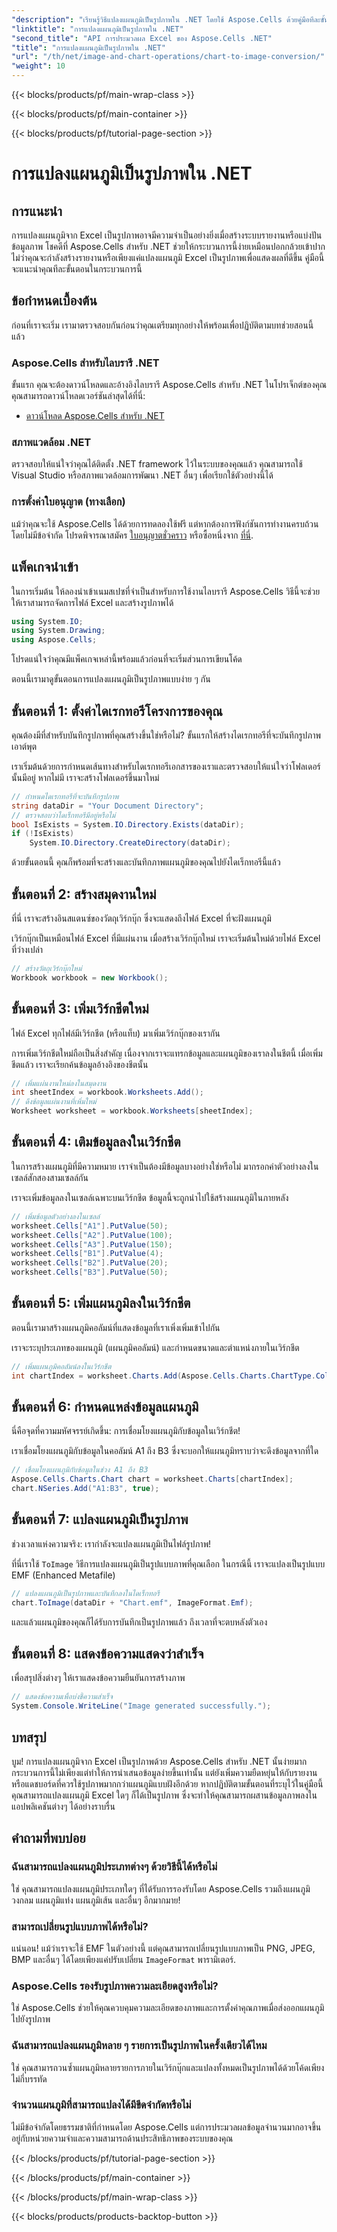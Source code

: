 ```yaml
---
"description": "เรียนรู้วิธีแปลงแผนภูมิเป็นรูปภาพใน .NET โดยใช้ Aspose.Cells ด้วยคู่มือทีละขั้นตอนนี้ แปลงแผนภูมิ Excel เป็นรูปภาพคุณภาพสูงได้อย่างง่ายดาย"
"linktitle": "การแปลงแผนภูมิเป็นรูปภาพใน .NET"
"second_title": "API การประมวลผล Excel ของ Aspose.Cells .NET"
"title": "การแปลงแผนภูมิเป็นรูปภาพใน .NET"
"url": "/th/net/image-and-chart-operations/chart-to-image-conversion/"
"weight": 10
---
```


{{< blocks/products/pf/main-wrap-class >}}

{{< blocks/products/pf/main-container >}}

{{< blocks/products/pf/tutorial-page-section >}}

# การแปลงแผนภูมิเป็นรูปภาพใน .NET

## การแนะนำ
การแปลงแผนภูมิจาก Excel เป็นรูปภาพอาจมีความจำเป็นอย่างยิ่งเมื่อสร้างระบบรายงานหรือแบ่งปันข้อมูลภาพ โชคดีที่ Aspose.Cells สำหรับ .NET ช่วยให้กระบวนการนี้ง่ายเหมือนปอกกล้วยเข้าปาก ไม่ว่าคุณจะกำลังสร้างรายงานหรือเพียงแค่แปลงแผนภูมิ Excel เป็นรูปภาพเพื่อแสดงผลที่ดีขึ้น คู่มือนี้จะแนะนำคุณทีละขั้นตอนในกระบวนการนี้
## ข้อกำหนดเบื้องต้น
ก่อนที่เราจะเริ่ม เรามาตรวจสอบกันก่อนว่าคุณเตรียมทุกอย่างให้พร้อมเพื่อปฏิบัติตามบทช่วยสอนนี้แล้ว
### Aspose.Cells สำหรับไลบรารี .NET
ขั้นแรก คุณจะต้องดาวน์โหลดและอ้างอิงไลบรารี Aspose.Cells สำหรับ .NET ในโปรเจ็กต์ของคุณ คุณสามารถดาวน์โหลดเวอร์ชันล่าสุดได้ที่นี่:
- [ดาวน์โหลด Aspose.Cells สำหรับ .NET](https://releases.aspose.com/cells/net/)
### สภาพแวดล้อม .NET
ตรวจสอบให้แน่ใจว่าคุณได้ติดตั้ง .NET framework ไว้ในระบบของคุณแล้ว คุณสามารถใช้ Visual Studio หรือสภาพแวดล้อมการพัฒนา .NET อื่นๆ เพื่อเรียกใช้ตัวอย่างนี้ได้
### การตั้งค่าใบอนุญาต (ทางเลือก)
แม้ว่าคุณจะใช้ Aspose.Cells ได้ด้วยการทดลองใช้ฟรี แต่หากต้องการฟังก์ชันการทำงานครบถ้วนโดยไม่มีข้อจำกัด โปรดพิจารณาสมัคร [ใบอนุญาตชั่วคราว](https://purchase.aspose.com/temporary-license/) หรือซื้อหนึ่งจาก [ที่นี่](https://purchase-aspose.com/buy).

## แพ็คเกจนำเข้า
ในการเริ่มต้น ให้ลองนำเข้าเนมสเปซที่จำเป็นสำหรับการใช้งานไลบรารี Aspose.Cells วิธีนี้จะช่วยให้เราสามารถจัดการไฟล์ Excel และสร้างรูปภาพได้
```csharp
using System.IO;
using System.Drawing;
using Aspose.Cells;
```
โปรดแน่ใจว่าคุณมีแพ็คเกจเหล่านี้พร้อมแล้วก่อนที่จะเริ่มส่วนการเขียนโค้ด

ตอนนี้เรามาดูขั้นตอนการแปลงแผนภูมิเป็นรูปภาพแบบง่าย ๆ กัน
## ขั้นตอนที่ 1: ตั้งค่าไดเรกทอรีโครงการของคุณ
คุณต้องมีที่สำหรับบันทึกรูปภาพที่คุณสร้างขึ้นใช่หรือไม่? ขั้นแรกให้สร้างไดเรกทอรีที่จะบันทึกรูปภาพเอาต์พุต

เราเริ่มต้นด้วยการกำหนดเส้นทางสำหรับไดเรกทอรีเอกสารของเราและตรวจสอบให้แน่ใจว่าโฟลเดอร์นั้นมีอยู่ หากไม่มี เราจะสร้างโฟลเดอร์ขึ้นมาใหม่
```csharp
// กำหนดไดเรกทอรีที่จะบันทึกรูปภาพ
string dataDir = "Your Document Directory";
// ตรวจสอบว่าไดเร็กทอรีมีอยู่หรือไม่
bool IsExists = System.IO.Directory.Exists(dataDir);
if (!IsExists)
    System.IO.Directory.CreateDirectory(dataDir);
```
ด้วยขั้นตอนนี้ คุณก็พร้อมที่จะสร้างและบันทึกภาพแผนภูมิของคุณไปยังไดเร็กทอรีนี้แล้ว
## ขั้นตอนที่ 2: สร้างสมุดงานใหม่
ที่นี่ เราจะสร้างอินสแตนซ์ของวัตถุเวิร์กบุ๊ก ซึ่งจะแสดงถึงไฟล์ Excel ที่จะฝังแผนภูมิ

เวิร์กบุ๊กเป็นเหมือนไฟล์ Excel ที่มีแผ่นงาน เมื่อสร้างเวิร์กบุ๊กใหม่ เราจะเริ่มต้นใหม่ด้วยไฟล์ Excel ที่ว่างเปล่า
```csharp
// สร้างวัตถุเวิร์กบุ๊กใหม่
Workbook workbook = new Workbook();
```
## ขั้นตอนที่ 3: เพิ่มเวิร์กชีตใหม่
ไฟล์ Excel ทุกไฟล์มีเวิร์กชีต (หรือแท็บ) มาเพิ่มเวิร์กบุ๊กของเรากัน

การเพิ่มเวิร์กชีตใหม่ถือเป็นสิ่งสำคัญ เนื่องจากเราจะแทรกข้อมูลและแผนภูมิของเราลงในชีตนี้ เมื่อเพิ่มชีตแล้ว เราจะเรียกค้นข้อมูลอ้างอิงของชีตนั้น
```csharp
// เพิ่มแผ่นงานใหม่ลงในสมุดงาน
int sheetIndex = workbook.Worksheets.Add();
// ดึงข้อมูลแผ่นงานที่เพิ่มใหม่
Worksheet worksheet = workbook.Worksheets[sheetIndex];
```
## ขั้นตอนที่ 4: เติมข้อมูลลงในเวิร์กชีต
ในการสร้างแผนภูมิที่มีความหมาย เราจำเป็นต้องมีข้อมูลบางอย่างใช่หรือไม่ มากรอกค่าตัวอย่างลงในเซลล์สักสองสามเซลล์กัน

เราจะเพิ่มข้อมูลลงในเซลล์เฉพาะบนเวิร์กชีต ข้อมูลนี้จะถูกนำไปใช้สร้างแผนภูมิในภายหลัง
```csharp
// เพิ่มข้อมูลตัวอย่างลงในเซลล์
worksheet.Cells["A1"].PutValue(50);
worksheet.Cells["A2"].PutValue(100);
worksheet.Cells["A3"].PutValue(150);
worksheet.Cells["B1"].PutValue(4);
worksheet.Cells["B2"].PutValue(20);
worksheet.Cells["B3"].PutValue(50);
```
## ขั้นตอนที่ 5: เพิ่มแผนภูมิลงในเวิร์กชีต
ตอนนี้เรามาสร้างแผนภูมิคอลัมน์ที่แสดงข้อมูลที่เราเพิ่งเพิ่มเข้าไปกัน

เราจะระบุประเภทของแผนภูมิ (แผนภูมิคอลัมน์) และกำหนดขนาดและตำแหน่งภายในเวิร์กชีต
```csharp
// เพิ่มแผนภูมิคอลัมน์ลงในเวิร์กชีต
int chartIndex = worksheet.Charts.Add(Aspose.Cells.Charts.ChartType.Column, 5, 0, 15, 5);
```
## ขั้นตอนที่ 6: กำหนดแหล่งข้อมูลแผนภูมิ
นี่คือจุดที่ความมหัศจรรย์เกิดขึ้น: การเชื่อมโยงแผนภูมิกับข้อมูลในเวิร์กชีต!

เราเชื่อมโยงแผนภูมิกับข้อมูลในคอลัมน์ A1 ถึง B3 ซึ่งจะบอกให้แผนภูมิทราบว่าจะดึงข้อมูลจากที่ใด
```csharp
// เชื่อมโยงแผนภูมิกับข้อมูลในช่วง A1 ถึง B3
Aspose.Cells.Charts.Chart chart = worksheet.Charts[chartIndex];
chart.NSeries.Add("A1:B3", true);
```
## ขั้นตอนที่ 7: แปลงแผนภูมิเป็นรูปภาพ
ช่วงเวลาแห่งความจริง: เรากำลังจะแปลงแผนภูมิเป็นไฟล์รูปภาพ!

ที่นี่เราใช้ `ToImage` วิธีการแปลงแผนภูมิเป็นรูปแบบภาพที่คุณเลือก ในกรณีนี้ เราจะแปลงเป็นรูปแบบ EMF (Enhanced Metafile)
```csharp
// แปลงแผนภูมิเป็นรูปภาพและบันทึกลงในไดเร็กทอรี
chart.ToImage(dataDir + "Chart.emf", ImageFormat.Emf);
```
และแล้วแผนภูมิของคุณก็ได้รับการบันทึกเป็นรูปภาพแล้ว ถึงเวลาที่จะตบหลังตัวเอง
## ขั้นตอนที่ 8: แสดงข้อความแสดงว่าสำเร็จ
เพื่อสรุปสิ่งต่างๆ ให้เราแสดงข้อความยืนยันการสร้างภาพ
```csharp
// แสดงข้อความเพื่อบ่งชี้ความสำเร็จ
System.Console.WriteLine("Image generated successfully.");
```
## บทสรุป
บูม! การแปลงแผนภูมิจาก Excel เป็นรูปภาพด้วย Aspose.Cells สำหรับ .NET นั้นง่ายมาก กระบวนการนี้ไม่เพียงแต่ทำให้การนำเสนอข้อมูลง่ายขึ้นเท่านั้น แต่ยังเพิ่มความยืดหยุ่นให้กับรายงานหรือแดชบอร์ดที่ควรใช้รูปภาพมากกว่าแผนภูมิแบบฝังอีกด้วย
หากปฏิบัติตามขั้นตอนที่ระบุไว้ในคู่มือนี้ คุณสามารถแปลงแผนภูมิ Excel ใดๆ ก็ได้เป็นรูปภาพ ซึ่งจะทำให้คุณสามารถผสานข้อมูลภาพลงในแอปพลิเคชันต่างๆ ได้อย่างราบรื่น
## คำถามที่พบบ่อย
### ฉันสามารถแปลงแผนภูมิประเภทต่างๆ ด้วยวิธีนี้ได้หรือไม่
ใช่ คุณสามารถแปลงแผนภูมิประเภทใดๆ ที่ได้รับการรองรับโดย Aspose.Cells รวมถึงแผนภูมิวงกลม แผนภูมิแท่ง แผนภูมิเส้น และอื่นๆ อีกมากมาย!
### สามารถเปลี่ยนรูปแบบภาพได้หรือไม่?
แน่นอน! แม้ว่าเราจะใช้ EMF ในตัวอย่างนี้ แต่คุณสามารถเปลี่ยนรูปแบบภาพเป็น PNG, JPEG, BMP และอื่นๆ ได้โดยเพียงแค่ปรับเปลี่ยน `ImageFormat` พารามิเตอร์.
### Aspose.Cells รองรับรูปภาพความละเอียดสูงหรือไม่?
ใช่ Aspose.Cells ช่วยให้คุณควบคุมความละเอียดของภาพและการตั้งค่าคุณภาพเมื่อส่งออกแผนภูมิไปยังรูปภาพ
### ฉันสามารถแปลงแผนภูมิหลาย ๆ รายการเป็นรูปภาพในครั้งเดียวได้ไหม
ใช่ คุณสามารถวนซ้ำแผนภูมิหลายรายการภายในเวิร์กบุ๊กและแปลงทั้งหมดเป็นรูปภาพได้ด้วยโค้ดเพียงไม่กี่บรรทัด
### จำนวนแผนภูมิที่สามารถแปลงได้มีขีดจำกัดหรือไม่
ไม่มีข้อจำกัดโดยธรรมชาติที่กำหนดโดย Aspose.Cells แต่การประมวลผลข้อมูลจำนวนมากอาจขึ้นอยู่กับหน่วยความจำและความสามารถด้านประสิทธิภาพของระบบของคุณ

{{< /blocks/products/pf/tutorial-page-section >}}

{{< /blocks/products/pf/main-container >}}

{{< /blocks/products/pf/main-wrap-class >}}

{{< blocks/products/products-backtop-button >}}